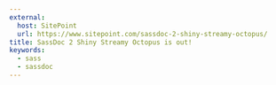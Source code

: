 ```yaml
---
external:
  host: SitePoint
  url: https://www.sitepoint.com/sassdoc-2-shiny-streamy-octopus/
title: SassDoc 2 Shiny Streamy Octopus is out!
keywords:
  - sass
  - sassdoc
---
```

